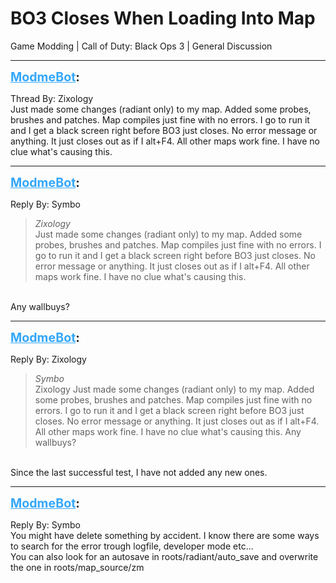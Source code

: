 # BO3 Closes When Loading Into Map
Game Modding | Call of Duty: Black Ops 3 | General Discussion

---
<strong style="font-size: 1.4em;"><span style="text-decoration: underline;text-decoration-color: #34a7f9;"><span style="color:#34a7f9;">ModmeBot</span></span>:</strong>

<p>Thread By: Zixology<br />Just made some changes (radiant only) to my map. Added some probes, brushes and patches. Map compiles just fine with no errors. I go to run it and I get a black screen right before BO3 just closes. No error message or anything. It just closes out as if I alt+F4. All other maps work fine. I have no clue what&#39;s causing this.</p>

---
<strong style="font-size: 1.4em;"><span style="text-decoration: underline;text-decoration-color: #34a7f9;"><span style="color:#34a7f9;">ModmeBot</span></span>:</strong>

<p>Reply By: Symbo<br /><blockquote><em>Zixology</em><br />Just made some changes (radiant only) to my map. Added some probes, brushes and patches. Map compiles just fine with no errors. I go to run it and I get a black screen right before BO3 just closes. No error message or anything. It just closes out as if I alt+F4. All other maps work fine. I have no clue what&#39;s causing this.</blockquote><br /> Any wallbuys?</p>

---
<strong style="font-size: 1.4em;"><span style="text-decoration: underline;text-decoration-color: #34a7f9;"><span style="color:#34a7f9;">ModmeBot</span></span>:</strong>

<p>Reply By: Zixology<br /><blockquote><em>Symbo</em><br />Zixology Just made some changes (radiant only) to my map. Added some probes, brushes and patches. Map compiles just fine with no errors. I go to run it and I get a black screen right before BO3 just closes. No error message or anything. It just closes out as if I alt+F4. All other maps work fine. I have no clue what&#39;s causing this.  Any wallbuys?</blockquote><br /> Since the last successful test, I have not added any new ones.</p>

---
<strong style="font-size: 1.4em;"><span style="text-decoration: underline;text-decoration-color: #34a7f9;"><span style="color:#34a7f9;">ModmeBot</span></span>:</strong>

<p>Reply By: Symbo<br />You might have delete something by accident. I know there are some ways to search for the error trough logfile, developer mode etc...<br />You can also look for an autosave in roots/radiant/auto_save and overwrite the one in roots/map_source/zm</p>
